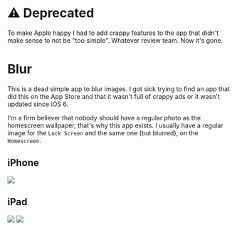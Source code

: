 # ⚠️ Deprecated
To make Apple happy I had to add crappy features to the app that didn't make sense to not be "too simple". Whatever review team. Now it's gone.

# Blur
This is a dead simple app to blur images. I got sick trying to find an app that did this on the App Store and that it wasn't full of crappy ads or it wasn't updated since iOS 6.

I'm a firm believer that nobody should have a regular photo as the homescreen wallpaper, that's why this app exists. I usually have a regular image for the `Lock Screen` and the same one (but blurred), on the `Homescreen`.

## iPhone
<p>
<img src="Screenshots/Overview.png"/>
</p>

## iPad
<p>
<img src="Screenshots/Overview_iPad_1.png"/>
<img src="Screenshots/Overview_iPad_2.png"/>
</p>
